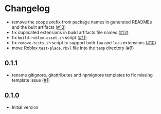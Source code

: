 # Changelog

- remove the scope prefix from package names in generated READMEs and the built artifacts ([#13](https://github.com/seaofvoices/generator-luau/pull/13))
- fix duplicated extensions in build artifacts file names ([#12](https://github.com/seaofvoices/generator-luau/pull/12))
- fix `build-roblox-asset.sh` script ([#11](https://github.com/seaofvoices/generator-luau/pull/11))
- fix `remove-tests.sh` script to support both `lua` and `luau` extensions ([#10](https://github.com/seaofvoices/generator-luau/pull/10))
- move Roblox `test-place.rbxl` file into the `temp` directory ([#9](https://github.com/seaofvoices/generator-luau/pull/9))

## 0.1.1

- rename gitignore, gitattributes and npmignore templates to fix missing template issue ([#1](https://github.com/seaofvoices/generator-luau/pull/1))

## 0.1.0

- Initial version
